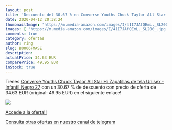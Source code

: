 ```yaml
---
layout: post
title: 'Descuento del 30.67 % en Converse Youths Chuck Taylor All Star Hi'
date: 2020-04-12 20:38:24
thumbnailImage: 'https://m.media-amazon.com/images/I/41I7JAfQEmL._SL200_.jpg'
images: [ 'https://m.media-amazon.com/images/I/41I7JAfQEmL._SL200_.jpg' ]
comments: true
category: ofertas
author: ring
slug: B0006FMASE
description:
actualPrice: 34.63 EUR
comparePrice: 49.95 EUR
inStock: true
---
```


Tienes [Converse Youths Chuck Taylor All Star Hi Zapatillas de tela  Unisex - Infantil  Negro  27](https://www.amazon.com/dp/B0006FMASE/?tag=redken08-20) con un 30.67 % de descuento con precio de oferta de 34.63 EUR (original: 49.95 EUR) en el siguiente enlace!

[![](https://m.media-amazon.com/images/I/41I7JAfQEmL._SL200_.jpg)](https://www.amazon.com/dp/B0006FMASE/?tag=redken08-20)

[Accede a la oferta!!](https://www.amazon.com/dp/B0006FMASE/?tag=redken08-20)

[Consulta otras ofertas en nuestro canal de telegram](https://t.me/s/ofertas25)
